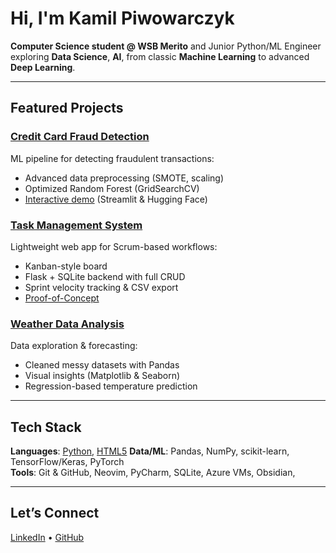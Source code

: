 # Hi, I'm Kamil Piwowarczyk

**Computer Science student @ WSB Merito** and Junior Python/ML Engineer exploring **Data Science**, **AI**, from classic **Machine Learning** to advanced **Deep Learning**.

---

## Featured Projects

### [Credit Card Fraud Detection](https://github.com/kamil7133/fraud_detection)
ML pipeline for detecting fraudulent transactions:
- Advanced data preprocessing (SMOTE, scaling)
- Optimized Random Forest (GridSearchCV)
- [Interactive demo](https://huggingface.co/spaces/kamil713/fraud_detection) (Streamlit & Hugging Face)

### [Task Management System](https://github.com/kamil7133/task_management_system)
Lightweight web app for Scrum-based workflows:
- Kanban-style board
- Flask + SQLite backend with full CRUD
- Sprint velocity tracking & CSV export
- [Proof-of-Concept](https://task-management-system-cdtw.onrender.com/projects/kanban)

### [Weather Data Analysis](https://github.com/kamil7133/Weather_Data_Analysis_with_Pandas_Matplotlib_and_Seaborn)
Data exploration & forecasting:
- Cleaned messy datasets with Pandas
- Visual insights (Matplotlib & Seaborn)
- Regression-based temperature prediction

---

## Tech Stack

**Languages**: [Python](https://img.shields.io/badge/python-3670A0?style=for-the-badge&logo=python&logoColor=ffdd54), [HTML5](https://img.shields.io/badge/html5-%23E34F26.svg?style=for-the-badge&logo=html5&logoColor=white)
**Data/ML**: Pandas, NumPy, scikit-learn, TensorFlow/Keras, PyTorch  
**Tools**: Git & GitHub, Neovim, PyCharm, SQLite, Azure VMs, Obsidian,

---

## Let’s Connect
[LinkedIn](https://www.linkedin.com/in/kamil-piwowarczyk-6ba839322/) • [GitHub](https://github.com/kamil7133)
